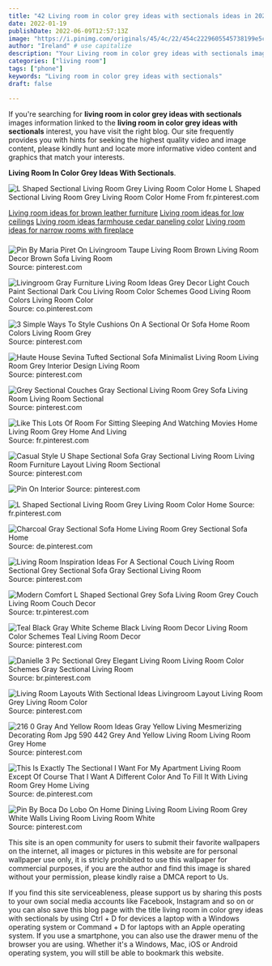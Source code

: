 ```yaml
---
title: "42 Living room in color grey ideas with sectionals ideas in 2022 "
date: 2022-01-19
publishDate: 2022-06-09T12:57:13Z
image: "https://i.pinimg.com/originals/45/4c/22/454c2229605545738199e5cc03b63a88.jpg"
author: "Ireland" # use capitalize
description: "Your Living room in color grey ideas with sectionals images are available. Living room in color grey ideas with sectionals are a topic that is being searched for and liked by netizens now. You can Find and Download the Living room in color grey ideas with sectionals files here. Find and Download all free images."
categories: ["living room"]
tags: ["phone"]
keywords: "Living room in color grey ideas with sectionals"
draft: false

---
```


If you're searching for **living room in color grey ideas with sectionals** images information linked to the **living room in color grey ideas with sectionals** interest, you have visit the right  blog.  Our site frequently  provides you with  hints  for seeking  the highest  quality video and image  content, please kindly hunt and locate more informative video content and graphics  that match your interests.

**Living Room In Color Grey Ideas With Sectionals**. 

![L Shaped Sectional Living Room Grey Living Room Color Home](https://i.pinimg.com/originals/1d/95/77/1d95776588a5cce09d5224937ebe5580.jpg "L Shaped Sectional Living Room Grey Living Room Color Home")
L Shaped Sectional Living Room Grey Living Room Color Home From fr.pinterest.com

[Living room ideas for brown leather furniture](/living-room-ideas-for-brown-leather-furniture/)
[Living room ideas for low ceilings](/living-room-ideas-for-low-ceilings/)
[Living room ideas farmhouse cedar paneling color](/living-room-ideas-farmhouse-cedar-paneling-color/)
[Living room ideas for narrow rooms with fireplace](/living-room-ideas-for-narrow-rooms-with-fireplace/)



### 

 


![Pin By Maria Piret On Livingroom Taupe Living Room Brown Living Room Decor Brown Sofa Living Room](https://i.pinimg.com/474x/57/ba/a7/57baa7d69ce944b1ec98fb0d82607250--living-room-furniture-sets-sectional-living-rooms.jpg "Pin By Maria Piret On Livingroom Taupe Living Room Brown Living Room Decor Brown Sofa Living Room")
Source: pinterest.com

 

![Livingroom Gray Furniture Living Room Ideas Grey Decor Light Couch Paint Sectional Dark Cou Living Room Color Schemes Good Living Room Colors Living Room Color](https://i.pinimg.com/originals/f3/c0/a3/f3c0a33b47d46fedd448e848eb75ac3d.jpg "Livingroom Gray Furniture Living Room Ideas Grey Decor Light Couch Paint Sectional Dark Cou Living Room Color Schemes Good Living Room Colors Living Room Color")
Source: co.pinterest.com

 

![3 Simple Ways To Style Cushions On A Sectional Or Sofa Home Room Colors Living Room Grey](https://i.pinimg.com/originals/27/fc/24/27fc2445a9879e9e0894c2f50f231918.jpg "3 Simple Ways To Style Cushions On A Sectional Or Sofa Home Room Colors Living Room Grey")
Source: pinterest.com

 

![Haute House Sevina Tufted Sectional Sofa Minimalist Living Room Living Room Grey Interior Design Living Room](https://i.pinimg.com/736x/f8/e0/c2/f8e0c2814a067c3f2efc8388ba2091e5--interiordesign-coffee-tables.jpg "Haute House Sevina Tufted Sectional Sofa Minimalist Living Room Living Room Grey Interior Design Living Room")
Source: pinterest.com

 

![Grey Sectional Couches Gray Sectional Living Room Grey Sofa Living Room Living Room Sectional](https://i.pinimg.com/originals/41/1d/fe/411dfe0c41ac903b9c4eb897011bb261.jpg "Grey Sectional Couches Gray Sectional Living Room Grey Sofa Living Room Living Room Sectional")
Source: pinterest.com

 

![Like This Lots Of Room For Sitting Sleeping And Watching Movies Home Living Room Grey Home And Living](https://i.pinimg.com/originals/3a/32/ce/3a32ce5d4606c7cc3369e2c597bfd4d8.jpg "Like This Lots Of Room For Sitting Sleeping And Watching Movies Home Living Room Grey Home And Living")
Source: fr.pinterest.com

 

![Casual Style U Shape Sectional Sofa Gray Sectional Living Room Living Room Furniture Layout Living Room Sectional](https://i.pinimg.com/originals/64/d7/56/64d7562ba35fdb561b25b3b2ee0bb36c.jpg "Casual Style U Shape Sectional Sofa Gray Sectional Living Room Living Room Furniture Layout Living Room Sectional")
Source: pinterest.com

 

![Pin On Interior](https://i.pinimg.com/564x/1a/fe/eb/1afeeb28b9cb94293b49ee0051719b1f.jpg "Pin On Interior")
Source: pinterest.com

 

![L Shaped Sectional Living Room Grey Living Room Color Home](https://i.pinimg.com/originals/1d/95/77/1d95776588a5cce09d5224937ebe5580.jpg "L Shaped Sectional Living Room Grey Living Room Color Home")
Source: fr.pinterest.com

 

![Charcoal Gray Sectional Sofa Home Living Room Grey Sectional Sofa Home](https://i.pinimg.com/originals/6d/59/4f/6d594fc93b4d00e928b08fcdd1102360.jpg "Charcoal Gray Sectional Sofa Home Living Room Grey Sectional Sofa Home")
Source: de.pinterest.com

 

![Living Room Inspiration Ideas For A Sectional Couch Living Room Sectional Grey Sectional Sofa Gray Sectional Living Room](https://i.pinimg.com/736x/85/88/f9/8588f993388a043ee2c90ab1f65d7b52.jpg "Living Room Inspiration Ideas For A Sectional Couch Living Room Sectional Grey Sectional Sofa Gray Sectional Living Room")
Source: pinterest.com

 

![Modern Comfort L Shaped Sectional Grey Sofa Living Room Grey Couch Living Room Couch Decor](https://i.pinimg.com/originals/da/5d/d0/da5dd0921755650183b60eb05f1126b8.jpg "Modern Comfort L Shaped Sectional Grey Sofa Living Room Grey Couch Living Room Couch Decor")
Source: tr.pinterest.com

 

![Teal Black Gray White Scheme Black Living Room Decor Living Room Color Schemes Teal Living Room Decor](https://i.pinimg.com/originals/5f/ec/3b/5fec3be2041da0349cd73d2e20c0d809.png "Teal Black Gray White Scheme Black Living Room Decor Living Room Color Schemes Teal Living Room Decor")
Source: pinterest.com

 

![Danielle 3 Pc Sectional Grey Elegant Living Room Living Room Color Schemes Gray Sectional Living Room](https://i.pinimg.com/originals/1b/a9/57/1ba957799bd5090e3b22925aee5d43a6.jpg "Danielle 3 Pc Sectional Grey Elegant Living Room Living Room Color Schemes Gray Sectional Living Room")
Source: br.pinterest.com

 

![Living Room Layouts With Sectional Ideas Livingroom Layout Living Room Grey Living Room Color](https://i.pinimg.com/originals/79/ef/37/79ef377052d965df32eee17bb50c211e.jpg "Living Room Layouts With Sectional Ideas Livingroom Layout Living Room Grey Living Room Color")
Source: pinterest.com

 

![216 0 Gray And Yellow Room Ideas Gray Yellow Living Mesmerizing Decorating Rom Jpg 590 442 Grey And Yellow Living Room Living Room Grey Home](https://i.pinimg.com/originals/2f/4a/0d/2f4a0d41f303b9a76d1a192cfc897665.jpg "216 0 Gray And Yellow Room Ideas Gray Yellow Living Mesmerizing Decorating Rom Jpg 590 442 Grey And Yellow Living Room Living Room Grey Home")
Source: pinterest.com

 

![This Is Exactly The Sectional I Want For My Apartment Living Room Except Of Course That I Want A Different Color And To Fill It With Living Room Grey Home Living](https://i.pinimg.com/originals/74/ba/f5/74baf5b2511c957ab5fa05d61f67bc0f.jpg "This Is Exactly The Sectional I Want For My Apartment Living Room Except Of Course That I Want A Different Color And To Fill It With Living Room Grey Home Living")
Source: de.pinterest.com

 

![Pin By Boca Do Lobo On Home Dining Living Room Living Room Grey White Walls Living Room Living Room White](https://i.pinimg.com/originals/45/4c/22/454c2229605545738199e5cc03b63a88.jpg "Pin By Boca Do Lobo On Home Dining Living Room Living Room Grey White Walls Living Room Living Room White")
Source: pinterest.com

 

This site is an open community for users to submit their favorite wallpapers on the internet, all images or pictures in this website are for personal wallpaper use only, it is stricly prohibited to use this wallpaper for commercial purposes, if you are the author and find this image is shared without your permission, please kindly raise a DMCA report to Us.

If you find this site serviceableness, please support us by sharing this posts to your own social media accounts like Facebook, Instagram and so on or you can also save this blog page with the title living room in color grey ideas with sectionals by using Ctrl + D for devices a laptop with a Windows operating system or Command + D for laptops with an Apple operating system. If you use a smartphone, you can also use the drawer menu of the browser you are using. Whether it's a Windows, Mac, iOS or Android operating system, you will still be able to bookmark this website.
